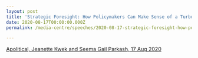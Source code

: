 ```yaml
---
layout: post
title: 'Strategic Foresight: How Policymakers Can Make Sense of a Turbulent World, Apolitical, 17 Aug 2020'
date: 2020-08-17T00:00:00.000Z
permalink: /media-centre/speeches/2020-08-17-strategic-foresight-how-policy-makers

---
```



[Apolitical, Jeanette Kwek and Seema Gail Parkash, 17 Aug 2020](https://apolitical.co/en/solution_article/strategic-foresight-making-sense-of-a-turbulent-world)
